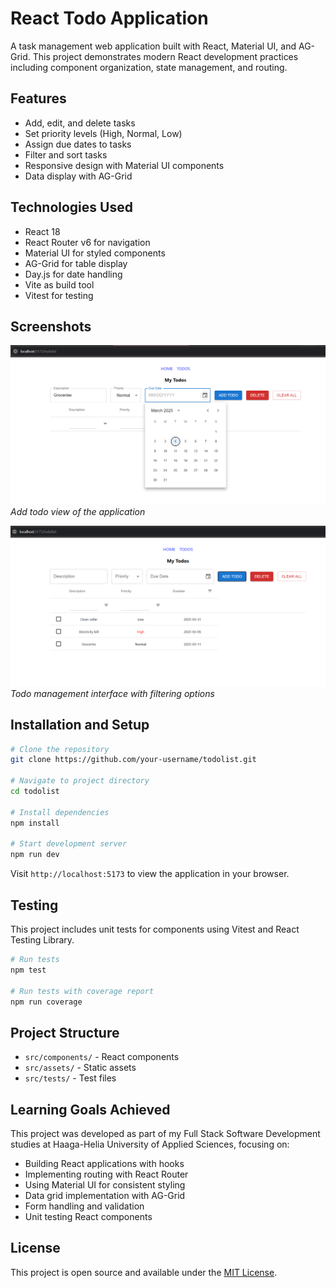 # React Todo Application

A task management web application built with React, Material UI, and AG-Grid. This project demonstrates modern React development practices including component organization, state management, and routing.

## Features

- Add, edit, and delete tasks
- Set priority levels (High, Normal, Low)
- Assign due dates to tasks
- Filter and sort tasks
- Responsive design with Material UI components
- Data display with AG-Grid

## Technologies Used

- React 18
- React Router v6 for navigation
- Material UI for styled components
- AG-Grid for table display
- Day.js for date handling
- Vite as build tool
- Vitest for testing

## Screenshots

![Home Page](./src/screenshots/screenshot1.png)
_Add todo view of the application_

![Todo List Page](./src/screenshots/screenshot2.png)
_Todo management interface with filtering options_

## Installation and Setup

```bash
# Clone the repository
git clone https://github.com/your-username/todolist.git

# Navigate to project directory
cd todolist

# Install dependencies
npm install

# Start development server
npm run dev
```

Visit `http://localhost:5173` to view the application in your browser.

## Testing

This project includes unit tests for components using Vitest and React Testing Library.

```bash
# Run tests
npm test

# Run tests with coverage report
npm run coverage
```

## Project Structure

- `src/components/` - React components
- `src/assets/` - Static assets
- `src/tests/` - Test files

## Learning Goals Achieved

This project was developed as part of my Full Stack Software Development studies at Haaga-Helia University of Applied Sciences, focusing on:

- Building React applications with hooks
- Implementing routing with React Router
- Using Material UI for consistent styling
- Data grid implementation with AG-Grid
- Form handling and validation
- Unit testing React components

## License

This project is open source and available under the [MIT License](LICENSE).

